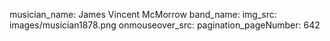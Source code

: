 musician_name: James Vincent McMorrow
band_name: 
img_src: images/musician1878.png
onmouseover_src: 
pagination_pageNumber: 642